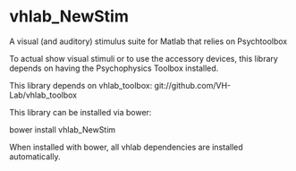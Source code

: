 # vhlab_NewStim
A visual (and auditory) stimulus suite for Matlab that relies on Psychtoolbox

To actual show visual stimuli or to use the accessory devices, this library depends on having the Psychophysics Toolbox installed.

This library depends on vhlab_toolbox:  git://github.com/VH-Lab/vhlab_toolbox

This library can be installed via bower:

bower install vhlab_NewStim

When installed with bower, all vhlab dependencies are installed automatically.


